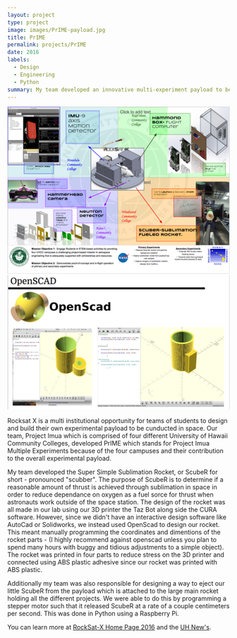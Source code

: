 ```yaml
---
layout: project
type: project
image: images/PrIME-payload.jpg
title: PrIME
permalink: projects/PrIME
date: 2016
labels:
  - Design
  - Engineering
  - Python
summary: My team developed an innovative multi-experiment payload to be conducted in sub-orbital space in Summer 2016.
---
```


<div class="ui small rounded images">
  <img class="ui image" src="../images/PrIME-breakdown.png">
  <img class="ui image" src="../images/PrIME-openscad.png">
</div>

Rocksat X is a multi institutional opportunity for teams of students to design and build their own experimental payload to be cunducted in space. Our team, Project Imua which is comprised of four different University of Hawaii Community Colleges, developed PrIME which stands for Project Imua Multiple Experiments because of the four campuses and their contribution to the overall experimental payload. 

My team developed the Super Simple Sublimation Rocket, or ScubeR for short - pronounced "scubber". The purpose of ScubeR is to determine if a reasonable amount of thrust is achieved through sublimation in space in order to reduce dependance on oxygen as a fuel sorce for thrust when astronauts work outside of the space station. The design of the rocket was all made in our lab using our 3D printer the Taz Bot along side the CURA software. However, since we didn't have an interactive design software like AutoCad or Solidworks, we instead used OpenScad to design our rocket. This meant manually programming the coordinates and dimentions of the rocket parts - (I highly recommend against openscad unless you plan to spend many hours with buggy and tidious adjustments to a simple object). The rocket was printed in four parts to reduce stress on the 3D printer and connected using ABS plastic adhesive since our rocket was printed with ABS plastic.

Additionally my team was also responsible for designing a way to eject our little ScubeR from the payload which is attached to the large main rocket holding all the different projects. We were able to do this by programming a stepper motor such that it released ScubeR at a rate of a couple centimeters per second. This was done in Python using a Raspberry Pi.

You can learn more at [RockSat-X Home Page 2016](http://spacegrant.colorado.edu/rs-x-home/rocksat-x-2016-home) and the [UH New's](http://www.hawaii.edu/news/2016/08/17/project-imua-payload-successfully-launched/).

